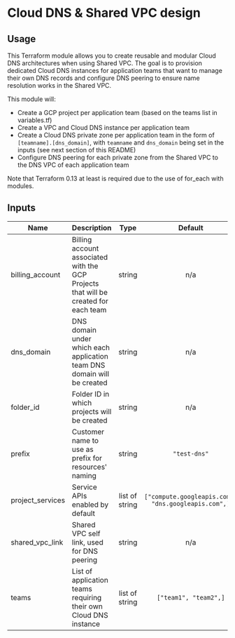 # Cloud DNS & Shared VPC design

## Usage

This Terraform module allows you to create reusable and modular Cloud DNS architectures when using Shared VPC.
The goal is to provision dedicated Cloud DNS instances for application teams that want to manage their own DNS records and configure DNS peering to ensure name resolution works in the Shared VPC.

This module will:
* Create a GCP project per application team (based on the teams list in variables.tf)
* Create a VPC and Cloud DNS instance per application team
* Create a Cloud DNS private zone per application team in the form of `[teamname].[dns_domain]`, with `teamname` and `dns_domain` being set in the inputs (see next section of this README)
* Configure DNS peering for each private zone from the Shared VPC to the DNS VPC of each application team

Note that Terraform 0.13 at least is required due to the use of for_each with modules.

## Inputs

| Name | Description | Type | Default | Required |
|------|-------------|:----:|:-----:|:-----:|
| billing\_account | Billing account associated with the GCP Projects that will be created for each team | string | n/a | yes |
| dns\_domain | DNS domain under which each application team DNS domain will be created | string | n/a | yes |
| folder\_id | Folder ID in which projects will be created | string | n/a | yes |
| prefix | Customer name to use as prefix for resources' naming | string | `"test-dns"` | no |
| project\_services | Service APIs enabled by default | list of string | `["compute.googleapis.com", "dns.googleapis.com",]` | no |
| shared\_vpc\_link | Shared VPC self link, used for DNS peering | string | n/a | yes |
| teams | List of application teams requiring their own Cloud DNS instance | list of string | `["team1", "team2",]` | no |